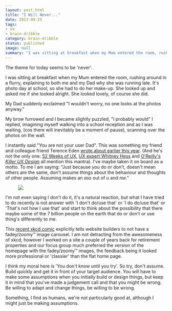 ```yaml
---
layout: post.html
title: "I Will Never..."
date: 2013-09-25
tags:
- ux
- brain-dribble
category: brain-dribble
status: published
image: null
summary: "I was sitting at breakfast when my Mum entered the room, rushing around in a flurry, explaining to both me and my Dad why she was running late."
---
```


The theme for today seems to be 'never'.

I was sitting at breakfast when my Mum entered the room, rushing around in a flurry, explaining to both me and my Dad why she was running late. It's photo day at school, so she had to do her make-up. She looked up and asked me if she looked alright. She looked lovely, of course she did.

My Dad suddenly exclaimed "I wouldn't worry, no one looks at the photos anyway."

My brow furrowed and I became slightly puzzled, "I probably would" I replied, imagining myself walking into a school reception and as I was waiting, (cos there will inevitably be a moment of pause), scanning over the photos on the wall.


<p data-pullquote-top="You are not your user">I instantly said "You are not your user Dad". This was something my friend and colleague friend Terence Eden <a href="https://thelab.o2.com/2012/12/you-are-not-your-user/" rel="external">wrote about earlier this year</a>. (And he's not the only one: <a href="http://52weeksofux.com/post/385981879/you-are-not-your-user" rel="external">52 Weeks of UX</a>, <a href="http://whitneyhess.com/blog/2012/05/04/the-user-is-not-like-me/">UX expert Whitney Hess</a> and <a href="http://my.safaribooksonline.com/book/-/9781457174230/killer-ux-design/ch01_html">O'Reilly's <i>Killer UX Design</i></a> all mention this mantra). I've maybe taken it on board as a motto. To me I am saying: "Just because you do or don't, doesn't mean others are the same, don't assume things about the behaviour and thoughts of other people. Assuming makes an <i>ass</i> out of <i>u</i> and <i>me</i>."</p>

<figure>
	<img src="http://imgs.xkcd.com/comics/slideshow.gif" />
	<figcaption></figcaption>
</figure>

I'm not even saying I don't do it, it's a natural reaction, but what I have tried to do recently is not answer with 'I don't do/use that' or 'I do do/use that' or 'That's not how I use that' and start to think about the possibility that there maybe some of the 7 billion people on the earth that do or don't or use thing's differently to me.

This <a href="http://xkcd.com/1264/" rel="external">recent xkcd comic</a> explicitly tells website builders to not have a fadey/zoomy&trade; image carousel. I am not detracting from the awesomeness of xkcd, however I worked on a site a couple of years back for retirement properties and our focus group much preferred the version of the homepage with the fadey/zoomy&trade; images, the feedback being it looked more professional or 'classier' than the flat home page.

I think my moral here is 'You don't know until you try'. So try, don't assume. Build quickly and get it in front of your target audience. You will have to make some assumptions when you initially build or design things, but keep it in mind that you've made a judgement call and that you might be wrong. Be willing to adapt and change things, be willing to be wrong.

Something, I find as humans, we're not particularly good at, although I might just be making assumptions.
